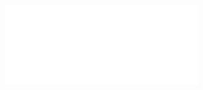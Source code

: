 <a href="https://tuna.one" target="_blank"><img src="https://github.com/barbecue/barbecue/blob/master/media/banner.png?raw=true"></a>

